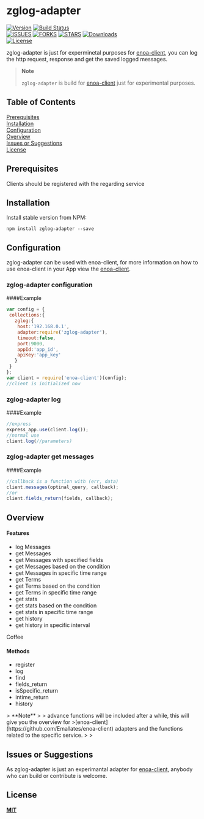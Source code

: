# zglog-adapter
[![Version][version-svg]][package-url]&nbsp;[![Build Status][travis-svg]][travis-url]</br>[![ISSUES][issues-url]][issues-url]&nbsp;[![FORKS][forks-url]][forks-url]&nbsp;[![STARS][stars-url]][stars-url]&nbsp;[![Downloads][downloads-image]][downloads-url]</br>[![License][license-image]][license-url]

[version-svg]: https://img.shields.io/npm/v/zglog-adapter.svg?style=flat-square
[package-url]: https://npmjs.org/package/zglog-adapter
[travis-svg]: https://img.shields.io/travis/Emallates/zglog-adapter/master.svg?style=flat-square
[travis-url]: https://api.travis-ci.org/Emallates/zglog-adapter.svg?branch=master
[issues-url]:https://img.shields.io/github/issues/Emallates/zglog-adapter.svg?style=flat-square
[forks-url]:https://img.shields.io/github/forks/Emallates/zglog-adapter.svg?style=flat-square
[stars-url]:https://img.shields.io/github/stars/Emallates/zglog-adapter.svg?style=flat-square
[downloads-image]: https://img.shields.io/npm/dm/zglog-adapter.svg?style=flat-square
[downloads-url]: http://npm-stat.com/charts.html?package=zglog-adapter
[license-image]: https://img.shields.io/badge/license-MIT-blue.svg?style=flat-square
[license-url]: https://raw.githubusercontent.com/Emallates/zglog-adapter/master/LICENSE


zglog-adapter is just for experminetal purposes for [enoa-client](https://github.com/Emallates/enoa-client), you can log the http request, response and get the saved logged messages.

> **Note**
>
> `zglog-adapter` is build for [enoa-client](https://github.com/Emallates/enoa-client) just for experimental purposes.
>
>

## Table of Contents
[Prerequisites](#prerequisites)</br>
[Installation](#installation)</br>
[Configuration](#configuration)</br>
[Overview](#overview)</br>
[Issues or Suggestions](#issues-or-suggestions)</br>
[License](#license)


## Prerequisites
Clients should be registered with the regarding service

## Installation

Install stable version from NPM:
```
npm install zglog-adapter --save
```


## Configuration

zglog-adapter can be used with enoa-client, for more information on how to use enoa-client in your App view the [enoa-client](https://github.com/Emallates/enoa-client).


### zglog-adapter configuration

####Example

```javascript
var config = {
 collections:{
   zglog:{
	host:'192.168.0.1', 
	adapter:require('zglog-adapter'), 
	timeout:false, 
	port:9000,
	appId:'app_id',
	apiKey:'app_key'
   }
 }
};
var client = require('enoa-client')(config);
//client is initialized now
```
### zglog-adapter log

####Example

```javascript
//express
express_app.use(client.log());
//normal use
client.log(//parameters)
```
### zglog-adapter get messages

####Example

```javascript
//callback is a function with (err, data)
client.messages(optinal_query, callback);
//or
client.fields_return(fields, callback);
```


## Overview

#### Features
<ul>
<li>log Messages</li>
<li>get Messages</li>
<li>get Messages with specified fields</li>
<li>get Messages based on the condition</li>
<li>get Messages in specific time range</li>
<li>get Terms</li>
<li>get Terms based on the condition</li>
<li>get Terms in specific time range</li>
<li>get stats</li>
<li>get stats based on the condition</li>
<li>get stats in specific time range</li>
<li>get history</li>
<li>get history in specific interval</li>
</ul>


  Coffee

#### Methods
<ul>
 <li>register</li>
 <li>log</li>
 <li>find</li>
 <li>fields_return</li>
 <li>isSpecific_return</li>
 <li>intime_return</li>
 <li>history</li>
</ul>
> **Note**
>
> advance functions will be included after a while, this will give you the overview  for >[enoa-client](https://github.com/Emallates/enoa-client) adapters and the functions related to the specific service.
>  
>

## Issues or Suggestions
As zglog-adapter is just an experimantal adapter for [enoa-client](https://github.com/Emallates/enoa-client), anybody who can build or contribute is welcome.


## License

**[MIT](./LICENSE)**
